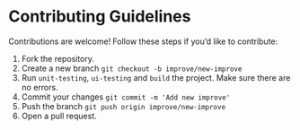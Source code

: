# Contributing Guidelines

Contributions are welcome! Follow these steps if you’d like to contribute:

1. Fork the repository.
2. Create a new branch `git checkout -b improve/new-improve`
3. Run `unit-testing`, `ui-testing` and `build` the project. Make sure there are no errors.
4. Commit your changes `git commit -m 'Add new improve'`
5. Push the branch `git push origin improve/new-improve`
6. Open a pull request.